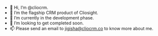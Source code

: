 - 👋 Hi, I’m @cliocrm.
- 👀 I’m the flagship CRM product of Cliosight.
- 🌱 I’m currently in the development phase.
- 💞️ I’m looking to get completed soon.
- 📫 Please send an email to jigisha@cliocrm.co to know more about me.

<!---
cliocrm/cliocrm is a ✨ special ✨ repository because its `README.md` (this file) appears on your GitHub profile.
You can click the Preview link to take a look at your changes.
--->

